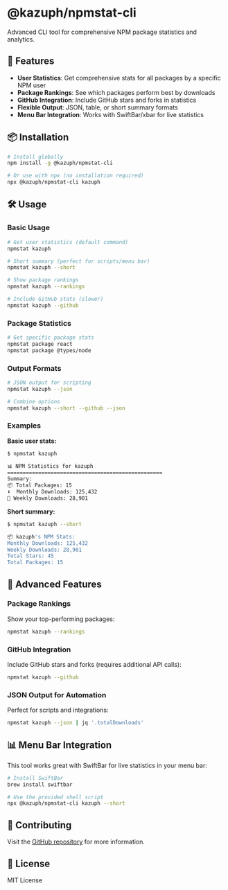 # @kazuph/npmstat-cli

Advanced CLI tool for comprehensive NPM package statistics and analytics.

## 🚀 Features

- **User Statistics**: Get comprehensive stats for all packages by a specific NPM user
- **Package Rankings**: See which packages perform best by downloads
- **GitHub Integration**: Include GitHub stars and forks in statistics
- **Flexible Output**: JSON, table, or short summary formats
- **Menu Bar Integration**: Works with SwiftBar/xbar for live statistics

## 📦 Installation

```bash
# Install globally
npm install -g @kazuph/npmstat-cli

# Or use with npx (no installation required)
npx @kazuph/npmstat-cli kazuph
```

## 🛠️ Usage

### Basic Usage
```bash
# Get user statistics (default command)
npmstat kazuph

# Short summary (perfect for scripts/menu bar)
npmstat kazuph --short

# Show package rankings
npmstat kazuph --rankings

# Include GitHub stats (slower)
npmstat kazuph --github
```

### Package Statistics
```bash
# Get specific package stats
npmstat package react
npmstat package @types/node
```

### Output Formats
```bash
# JSON output for scripting
npmstat kazuph --json

# Combine options
npmstat kazuph --short --github --json
```

### Examples

**Basic user stats:**
```bash
$ npmstat kazuph

📊 NPM Statistics for kazuph
==================================================
Summary:
📦 Total Packages: 15
⬇️  Monthly Downloads: 125,432
📅 Weekly Downloads: 28,901
```

**Short summary:**
```bash
$ npmstat kazuph --short

📦 kazuph's NPM Stats:
Monthly Downloads: 125,432
Weekly Downloads: 28,901
Total Stars: 45
Total Packages: 15
```

## 🔧 Advanced Features

### Package Rankings
Show your top-performing packages:
```bash
npmstat kazuph --rankings
```

### GitHub Integration
Include GitHub stars and forks (requires additional API calls):
```bash
npmstat kazuph --github
```

### JSON Output for Automation
Perfect for scripts and integrations:
```bash
npmstat kazuph --json | jq '.totalDownloads'
```

## 📊 Menu Bar Integration

This tool works great with SwiftBar for live statistics in your menu bar:

```bash
# Install SwiftBar
brew install swiftbar

# Use the provided shell script
npx @kazuph/npmstat-cli kazuph --short
```

## 🤝 Contributing

Visit the [GitHub repository](https://github.com/kazuph/npm-stats-cli) for more information.

## 📄 License

MIT License